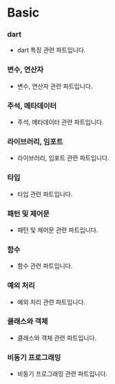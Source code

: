 # Basic

### dart

- dart 특징 관련 파트입니다.

### 변수, 연산자

- 변수, 연산자 관련 파트입니다.

### 주석, 메타데이터

- 주석, 메타데이터 관련 파트입니다.

### 라이브러리, 임포트

- 라이브러리, 임포트 관련 파트입니다.

### 타입

- 타입 관련 파트입니다.

### 패턴 및 제어문

- 패턴 및 제어문 관련 파트입니다.

### 함수

- 함수 관련 파트입니다.

### 예외 처리

- 예외 처리 관련 파트입니다.

### 클래스와 객체

- 클래스와 객체 관련 파트입니다.

### 비동기 프로그래밍

- 비동기 프로그래밍 관련 파트입니다.
